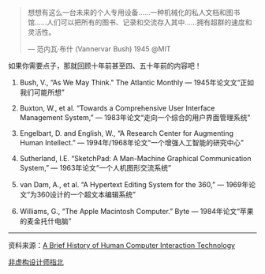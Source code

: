 > 想想有这么一台未来的个人专用设备……一种机械化的私人文档和图书馆……人们可以把所有的图书、记录和交流存入其中……拥有超群的速度和灵活性。
> 
> — 范内瓦·布什 (Vannervar Bush) 1945 @MIT 

如果你需要点子，那就回顾十年前甚至四、五十年前的内容吧！

1. Bush, V., “As We May Think." The Atlantic Monthly — 1945年论⽂文“正如我们可能所想” 

2. Buxton, W., et al. “Towards a Comprehensive User Interface Management System,”  — 1983年论文“走向⼀个综合的⽤户界面管理系统” 

3. Engelbart, D. and English, W., “A Research Center for Augmenting Human Intellect.”  — 1994年/1968年论文“⼀个增强⼈工智能的研究中心” 

4. Sutherland, I.E. “SketchPad: A Man-Machine Graphical Communication System,” — 1963年论文“⼀个人机图形交流系统” 

5. van Dam, A., et al. “A Hypertext Editing System for the 360,” — 1969年论文“为360设计的⼀个超文本编辑系统” 

6. Williams, G., “The Apple Macintosh Computer.” Byte — 1984年论⽂“苹果的麦金托什电脑” 

---

资料来源：[A Brief History of Human Computer Interaction Technology](http://www.cs.cmu.edu/~amulet/papers/uihistory.tr.html)

[非虚构设计师指北](https://www.yuque.com/lynnete/design)